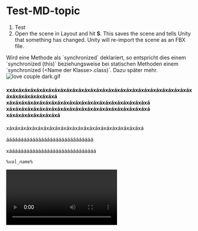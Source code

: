 # Test-MD-topic
1. Test
2. Open the scene in Layout and hit <shortcut>**S**</shortcut>. This saves the scene and tells Unity that something has changed. Unity will re-import the scene as an FBX file.

<secondary-label ref="2023.3"/>

<note>
    Wird eine Methode als `synchronized` deklariert, so entspricht dies einem `synchronized (this)` beziehungsweise bei statischen Methoden einem `synchronized (&lt;Name der Klasse&gt;.class)`. Dazu später mehr.
</note>

<img src="love%20couple%20dark.gif" alt="love couple dark.gif" ignore-vars="true"/>

#### xxáxáxáxáxáxáxáxáxáxáxáxáxáxáxáxáxáxáxáxáxáxáxáxáxáxáxáxáxáxáxáxáxáxáxáxáxáxáxá xáxáxáxáxáxáxáxáxáxáxáxáxáxáxáxáxáxáxáxáxáxáxáxá xáxáxáxáxáxáxáxáxáxáxáxáxáxáxáxáxáxáxáxáxáxáxáxá xáxáxáxáxáxáxáxáxá

xáxáxáxáxáxáxáxáxáxáxáxáxáxáxáxáxáxáxáxáxáxáxáxá

áááááááááááááááááááááááááááááá

xáááááááááááááááááááááááááááááá

<var name="val_name" value="{name}" instance="!dcv"/>

<code>%val_name%</code>

<video src="test.mp4"/>

<video src="goLand.mp4"/>

## Title

{style="narrow"}
Vanilla JS
: See section for more details.

